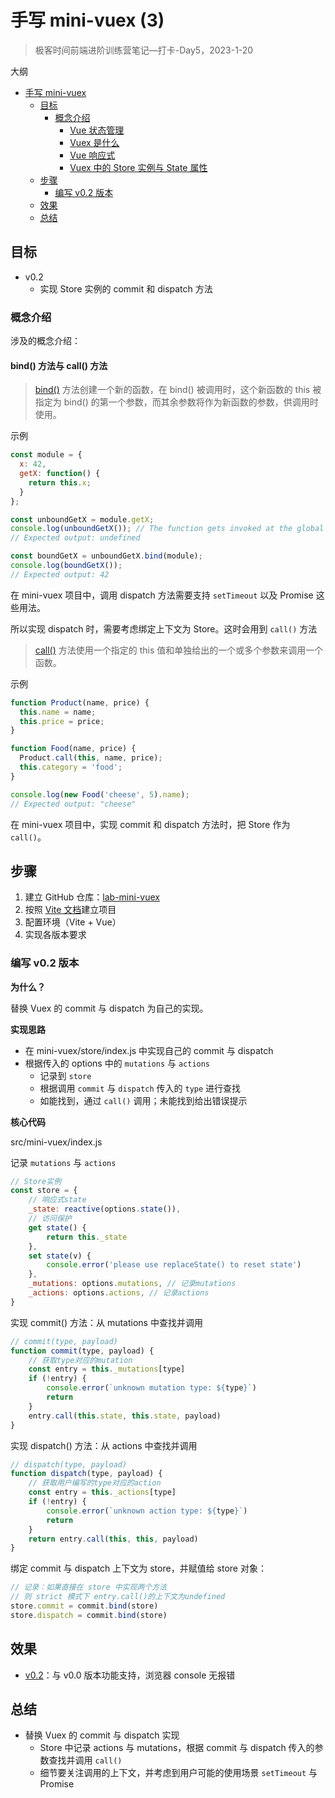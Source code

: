 # 手写 mini-vuex (3)

> 极客时间前端进阶训练营笔记—打卡-Day5，2023-1-20

大纲

- [手写 mini-vuex](#手写-mini-vuex)
  - [目标](#目标)
    - [概念介绍](#概念介绍)
      - [Vue 状态管理](#vue-状态管理)
      - [Vuex 是什么](#vuex-是什么)
      - [Vue 响应式](#vue-响应式)
      - [Vuex 中的 Store 实例与 State 属性](#vuex-中的-store-实例与-state-属性)
  - [步骤](#步骤)
    - [编写 v0.2 版本](#编写-v02-版本)
  - [效果](#效果)
  - [总结](#总结)

## 目标

- v0.2
  - 实现 Store 实例的 commit 和 dispatch 方法

### 概念介绍

涉及的概念介绍：

#### bind() 方法与 call() 方法

> [bind()][api-js-bind] 方法创建一个新的函数，在 bind() 被调用时，这个新函数的 this 被指定为 bind() 的第一个参数，而其余参数将作为新函数的参数，供调用时使用。

示例

```js
const module = {
  x: 42,
  getX: function() {
    return this.x;
  }
};

const unboundGetX = module.getX;
console.log(unboundGetX()); // The function gets invoked at the global scope
// Expected output: undefined

const boundGetX = unboundGetX.bind(module);
console.log(boundGetX());
// Expected output: 42
```

在 mini-vuex 项目中，调用 dispatch 方法需要支持 `setTimeout` 以及 Promise 这些用法。

所以实现 dispatch 时，需要考虑绑定上下文为 Store。这时会用到 `call()` 方法

> [call()][api-js-call] 方法使用一个指定的 this 值和单独给出的一个或多个参数来调用一个函数。

示例

```js
function Product(name, price) {
  this.name = name;
  this.price = price;
}

function Food(name, price) {
  Product.call(this, name, price);
  this.category = 'food';
}

console.log(new Food('cheese', 5).name);
// Expected output: "cheese"
```

在 mini-vuex 项目中，实现 commit 和 dispatch 方法时，把 Store 作为 `call()`。

## 步骤

1. 建立 GitHub 仓库：[lab-mini-vuex][1]
2. 按照 [Vite 文档][2]建立项目
3. 配置环境（Vite + Vue）
4. 实现各版本要求

### 编写 v0.2 版本

**为什么？**

替换 Vuex 的 commit 与 dispatch 为自己的实现。

**实现思路**

- 在 mini-vuex/store/index.js 中实现自己的 commit 与 dispatch
- 根据传入的 options 中的 `mutations` 与 `actions`
  - 记录到 `store`
  - 根据调用 `commit` 与 `dispatch` 传入的 `type` 进行查找
  - 如能找到，通过 `call()` 调用；未能找到给出错误提示

**核心代码**

src/mini-vuex/index.js

记录 `mutations` 与 `actions`

```js
// Store实例
const store = {
    // 响应式state
    _state: reactive(options.state()),
    // 访问保护
    get state() {
        return this._state
    },
    set state(v) {
        console.error('please use replaceState() to reset state')
    },
    _mutations: options.mutations, // 记录mutations
    _actions: options.actions, // 记录actions
}
```

实现 commit() 方法：从 mutations 中查找并调用

```js
// commit(type, payload)
function commit(type, payload) {
    // 获取type对应的mutation
    const entry = this._mutations[type]
    if (!entry) {
        console.error(`unknown mutation type: ${type}`)
        return
    }
    entry.call(this.state, this.state, payload)
}
```

实现 dispatch() 方法：从 actions 中查找并调用

```js
// dispatch(type, payload)
function dispatch(type, payload) {
    // 获取用户编写的type对应的action
    const entry = this._actions[type]
    if (!entry) {
        console.error(`unknown action type: ${type}`)
        return
    }
    return entry.call(this, this, payload)
}
```

绑定 commit 与 dispatch 上下文为 store，并赋值给 store 对象：

```js
// 记录：如果直接在 store 中实现两个方法
// 则 strict 模式下 entry.call()的上下文为undefined
store.commit = commit.bind(store)
store.dispatch = commit.bind(store)
```

## 效果

- [v0.2](https://github.com/tangyouhua/lab-mini-vuex/releases/tag/v0.2)：与 v0.0 版本功能支持，浏览器 console 无报错

## 总结

- 替换 Vuex 的 commit 与 dispatch 实现
  - Store 中记录 actions 与 mutations，根据 commit 与 dispatch 传入的参数查找并调用 `call()`
  - 细节要关注调用的上下文，并考虑到用户可能的使用场景 `setTimeout` 与 Promise

[1]: https://github.com/tangyouhua/lab-mini-vuex
[2]: https://cn.vitejs.dev/guide/#scaffolding-your-first-vite-project
[doc-vuejs-state-management]: https://cn.vuejs.org/guide/scaling-up/state-management.html#simple-state-management-with-reactivity-api
[doc-vuejs-reactivity-in-depth]: https://cn.vuejs.org/guide/extras/reactivity-in-depth.html
[api-js-proxy]: https://developer.mozilla.org/zh-CN/docs/Web/JavaScript/Reference/Global_Objects/Proxy
[api-vuejs-reactivity-core-reactive]: https://cn.vuejs.org/api/reactivity-core.html#reactive
[api-vuex-createstore]: https://vuex.vuejs.org/zh/api/#createstore
[api-vuex-store-state]: https://vuex.vuejs.org/zh/api/#state-1
[api-js-bind]: https://developer.mozilla.org/zh-CN/docs/Web/JavaScript/Reference/Global_Objects/Function/bind
[api-js-call]: https://developer.mozilla.org/zh-CN/docs/Web/JavaScript/Reference/Global_Objects/Function/call
